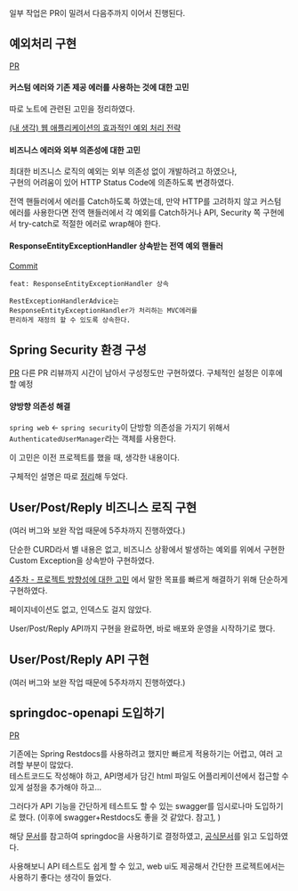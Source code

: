 
일부 작업은 PR이 밀려서 다음주까지 이어서 진행된다.

## 예외처리 구현

[PR](https://github.com/f-lab-edu/celog/pull/17)
#### 커스텀 에러와 기존 제공 에러를 사용하는 것에 대한 고민

따로 노트에 관련된 고민을 정리하였다.

[(내 생각) 웹 애플리케이션의 효과적인 예외 처리 전략](/notes/Spring/(%EB%82%B4%20%EC%83%9D%EA%B0%81)%20%EC%9B%B9%20%EC%95%A0%ED%94%8C%EB%A6%AC%EC%BC%80%EC%9D%B4%EC%85%98%EC%9D%98%20%ED%9A%A8%EA%B3%BC%EC%A0%81%EC%9D%B8%20%EC%98%88%EC%99%B8%20%EC%B2%98%EB%A6%AC%20%EC%A0%84%EB%9E%B5.md)

#### 비즈니스 에러와 외부 의존성에 대한 고민

최대한 비즈니스 로직의 예외는 외부 의존성 없이 개발하려고 하였으나,   
구현의 어려움이 있어 HTTP Status Code에 의존하도록 변경하였다.

전역 핸들러에서 에러를 Catch하도록 하였는데, 만약 HTTP를 고려하지 않고 커스텀 에러를 사용한다면 전역 핸들러에서 각 예외를 Catch하거나 API, Security 쪽 구현에서 try-catch로 적절한 에러로 wrap해야 한다.

#### ResponseEntityExceptionHandler 상속받는 전역 예외 핸들러
[Commit](https://github.com/f-lab-edu/celog/pull/17/commits/6f253075cedaca072a57aaac88e9cadfd70a908c)

```
feat: ResponseEntityExceptionHandler 상속

RestExceptionHandlerAdvice는
ResponseEntityExceptionHandler가 처리하는 MVC에러를
편리하게 재정의 할 수 있도록 상속한다.
```

## Spring Security 환경 구성
[PR](https://github.com/f-lab-edu/celog/pull/17)
다른 PR 리뷰까지 시간이 남아서 구성정도만 구현하였다. 구체적인 설정은 이후에 할 예정
#### 양방향 의존성 해결

`spring web` <- `spring security`이 단방항 의존성을 가지기 위해서 `AuthenticatedUserManager`라는 객체를 사용한다.

이 고민은 이전 프로젝트를 했을 때, 생각한 내용이다. 

구체적인 설명은 따로 [정리](https://jun-develop.tistory.com/2)해 두었다.

## User/Post/Reply 비즈니스 로직 구현

(여러 버그와 보완 작업 때문에 5주차까지 진행하였다.)

단순한 CURD라서 별 내용은 없고, 
비즈니스 상황에서 발생하는 예외를 위에서 구현한 Custom Exception을 상속받아 구현하였다.

[4주차 - 프로젝트 방향성에 대한 고민](flab/week4/4주차%20-%20프로젝트%20방향성에%20대한%20고민.md) 에서 말한 목표를 빠르게 해결하기 위해 단순하게 구현하였다.

페이지네이션도 없고, 인덱스도 걸지 않았다.

User/Post/Reply API까지 구현을 완료하면, 바로 배포와 운영을 시작하기로 했다.

## User/Post/Reply API 구현

(여러 버그와 보완 작업 때문에 5주차까지 진행하였다.)

## springdoc-openapi 도입하기

[PR](https://github.com/f-lab-edu/celog/pull/21)

기존에는 Spring Restdocs를 사용하려고 했지만 빠르게 적용하기는 어렵고, 여러 고려할 부분이 많았다.     
테스트코드도 작성해야 하고, API명세가 담긴 html 파일도 어플리케이션에서 접근할 수 있게 설정을 추가해야 하고...

그러다가 API 기능을 간단하게 테스트도 할 수 있는 swagger를 임시로나마 도입하기로 했다. (이후에 swagger+Restdocs도 좋을 것 같았다. 참고[1](https://tech.kakaopay.com/post/openapi-documentation/), )

해당 [문서](https://helloworld.kurly.com/blog/spring-rest-docs-guide/#%EC%8A%A4%EC%9B%A8%EA%B1%B0swagger%EB%8A%94-%EC%9A%B4%EC%98%81%EC%BD%94%EB%93%9C%EC%97%90-%EC%B9%A8%ED%88%AC%EC%A0%81%EC%9D%B4%EB%8B%A4%EA%B7%B8%EB%9E%98%EC%84%9C-%EC%8B%AB%EB%8B%A4)를 참고하여 springdoc을 사용하기로 결정하였고, [공식문서](https://springdoc.org/)를 읽고 도입하였다.

사용해보니 API 테스트도 쉽게 할 수 있고, web ui도 제공해서 간단한 프로젝트에서는 사용하기 좋다는 생각이 들었다.





